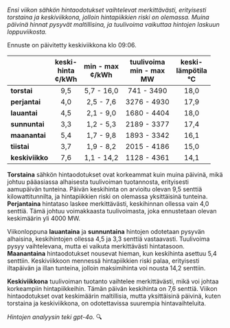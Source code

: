 *Ensi viikon sähkön hintaodotukset vaihtelevat merkittävästi, erityisesti torstaina ja keskiviikkona, jolloin hintapiikkien riski on olemassa. Muina päivinä hinnat pysyvät maltillisina, ja tuulivoima vaikuttaa hintojen laskuun loppuviikosta.*

Ennuste on päivitetty keskiviikkona klo 09:06.

|            | keski-<br>hinta<br>¢/kWh | min - max<br>¢/kWh | tuulivoima<br>min - max<br>MW | keski-<br>lämpötila<br>°C |
|:-------------|:----------------:|:----------------:|:-------------:|:-------------:|
| **torstai**  | 9,5              | 5,7 - 16,0       | 741 - 3490    | 18,0          |
| **perjantai**| 4,0              | 2,5 - 7,6        | 3276 - 4930   | 17,9          |
| **lauantai** | 4,5              | 2,1 - 9,0        | 1680 - 4404   | 18,0          |
| **sunnuntai**| 3,3              | 1,2 - 5,3        | 2189 - 3377   | 17,4          |
| **maanantai**| 5,4              | 1,7 - 9,8        | 1893 - 3342   | 16,1          |
| **tiistai**  | 3,7              | 1,9 - 8,2        | 2015 - 4186   | 15,0          |
| **keskiviikko** | 7,6           | 1,1 - 14,2       | 1128 - 4361   | 14,1          |

**Torstaina** sähkön hintaodotukset ovat korkeammat kuin muina päivinä, mikä johtuu pääasiassa alhaisesta tuulivoiman tuotannosta, erityisesti aamupäivän tunteina. Päivän keskihinta on arvioitu olevan 9,5 senttiä kilowattitunnilta, ja hintapiikkien riski on olemassa yksittäisinä tunteina. **Perjantaina** hintataso laskee merkittävästi, keskihinnan ollessa vain 4,0 senttiä. Tämä johtuu voimakkaasta tuulivoimasta, joka ennustetaan olevan keskimäärin yli 4000 MW.

Viikonloppuna **lauantaina** ja **sunnuntaina** hintojen odotetaan pysyvän alhaisina, keskihintojen ollessa 4,5 ja 3,3 senttiä vastaavasti. Tuulivoima pysyy vaihtelevana, mutta ei vaikuta merkittävästi hintatasoon. **Maanantaina** hintaodotukset nousevat hieman, kun keskihinta asettuu 5,4 senttiin. Keskiviikkoon mennessä hintapiikkien riski palaa, erityisesti iltapäivän ja illan tunteina, jolloin maksimihinta voi nousta 14,2 senttiin.

**Keskiviikkona** tuulivoiman tuotanto vaihtelee merkittävästi, mikä voi johtaa korkeampiin hintapiikkeihin. Tämän päivän keskihinta on 7,6 senttiä. Viikon hintaodotukset ovat keskimäärin maltillisia, mutta yksittäisinä päivinä, kuten torstaina ja keskiviikkona, on odotettavissa suurempia hintavaihteluita.

*Hintojen analyysin teki gpt-4o.* 🔍
